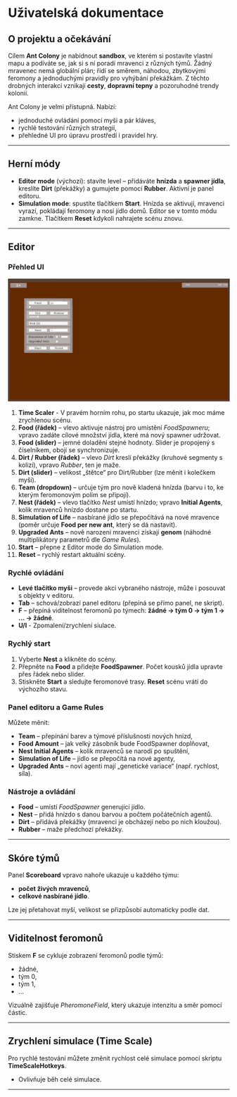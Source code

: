 # Uživatelská dokumentace

## O projektu a očekávání

Cílem **Ant Colony** je nabídnout **sandbox**, ve kterém si postavíte vlastní mapu a podíváte se, jak si s ní poradí mravenci z různých týmů. Žádný mravenec nemá globální plán; řídí se směrem, náhodou, zbytkovými feromony a jednoduchými pravidly pro vyhýbání překážkám. Z těchto drobných interakcí vznikají **cesty**, **dopravní tepny** a pozoruhodné trendy kolonií.

Ant Colony je velmi přístupná. Nabízí:

* jednoduché ovládání pomocí myši a pár kláves,
* rychlé testování různých strategií,
* přehledné UI pro úpravu prostředí i pravidel hry.

---

## Herní módy

* **Editor mode** (výchozí): stavíte level – přidáváte **hnízda** a **spawner jídla**, kreslíte **Dirt** (překážky) a gumujete pomocí **Rubber**. Aktivní je panel editoru.
* **Simulation mode**: spustíte tlačítkem **Start**. Hnízda se aktivují, mravenci vyrazí, pokládají feromony a nosí jídlo domů. Editor se v tomto módu zamkne. Tlačítkem **Reset** kdykoli nahrajete scénu znovu.

---

## Editor

### Přehled UI

![Editor](images/editor.png)

1. **Time Scaler** - V pravém horním rohu, po startu ukazuje, jak moc máme zrychlenou scénu.
2. **Food (řádek)** – vlevo aktivuje nástroj pro umístění *FoodSpawneru*; vpravo zadáte cílové množství jídla, které má nový spawner udržovat.
3. **Food (slider)** – jemné doladění stejné hodnoty. Slider je propojený s číselníkem, obojí se synchronizuje.
4. **Dirt / Rubber (řádek)** – vlevo *Dirt* kreslí překážky (kruhové segmenty s kolizí), vpravo *Rubber*, ten je maže.
5. **Dirt (slider)** – velikost „štětce“ pro Dirt/Rubber (lze měnit i kolečkem myši).
6. **Team (dropdown)** – určuje tým pro nově kladená hnízda (barvu i to, ke kterým feromonovým polím se připojí).
7. **Nest (řádek)** – vlevo tlačítko *Nest* umístí hnízdo; vpravo **Initial Agents**, kolik mravenců hnízdo dostane po startu.
8. **Simulation of Life** – nasbírané jídlo se přepočítává na nové mravence (poměr určuje **Food per new ant**, který se dá nastavit).
9. **Upgraded Ants** – nově narození mravenci získají **genom** (náhodné multiplikátory parametrů dle *Game Rules*).
10. **Start** – přepne z Editor mode do Simulation mode.
11. **Reset** – rychlý restart aktuální scény.

### Rychlé ovládání

* **Levé tlačítko myši** – provede akci vybraného nástroje, může i posouvat s objekty v editoru.
* **Tab** – schová/zobrazí panel editoru (přepíná se přímo panel, ne skript).
* **F** – přepíná viditelnost feromonů po týmech: **žádné → tým 0 → tým 1 → … → žádné**.
* **U/I** - Zpomalení/zrychlení siulace.

### Rychlý start

1. Vyberte **Nest** a klikněte do scény.
2. Přepněte na **Food** a přidejte **FoodSpawner**. Počet kousků jídla upravte přes řádek nebo slider.
3. Stiskněte **Start** a sledujte feromonové trasy. **Reset** scénu vrátí do výchozího stavu.

### Panel editoru a Game Rules

Můžete měnit:

* **Team** – přepínání barev a týmové příslušnosti nových hnízd,
* **Food Amount** – jak velký zásobník bude FoodSpawner doplňovat,
* **Nest Initial Agents** – kolik mravenců se narodí po spuštění,
* **Simulation of Life** – jídlo se přepočítá na nové agenty,
* **Upgraded Ants** – noví agenti mají „genetické variace“ (např. rychlost, síla).

### Nástroje a ovládání

* **Food** – umístí *FoodSpawner* generující jídlo.
* **Nest** – přidá hnízdo s danou barvou a počtem počátečních agentů.
* **Dirt** – přidává překážky (mravenci je obcházejí nebo po nich kloužou).
* **Rubber** – maže předchozí překážky.

---

## Skóre týmů

Panel **Scoreboard** vpravo nahoře ukazuje u každého týmu:

* **počet živých mravenců**,
* **celkové nasbírané jídlo**.

Lze jej přetahovat myší, velikost se přizpůsobí automaticky podle dat.

---

## Viditelnost feromonů

Stiskem **F** se cykluje zobrazení feromonů podle týmů:

* žádné,
* tým 0,
* tým 1,
* ...

Vizuálně zajišťuje *PheromoneField*, který ukazuje intenzitu a směr pomocí částic.

---

## Zrychlení simulace (Time Scale)

Pro rychlé testování můžete změnit rychlost celé simulace pomocí skriptu **TimeScaleHotkeys**.

* Ovlivňuje běh celé simulace.


---

